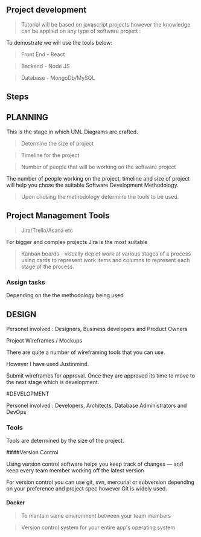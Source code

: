 ## Project development

> Tutorial will be based on javascript projects however the knowledge can be applied on any type of software project :


To demostrate we will use the tools below:


>Front End - React

>Backend - Node JS

>Database - MongoDb/MySQL

## Steps

## PLANNING

This is the stage in which UML Diagrams are crafted.

> Determine the size of project

> Timeline for the project

> Number of people that will be working on the software project

The number of people working on the project, timeline and size of project will help you 
chose the suitable Software Development Methodology.

> Upon chosing the methodology determine the tools to be used.

## Project Management Tools 

> Jira/Trello/Asana etc

For bigger and complex projects Jira is the most suitable

> Kanban boards - visually depict work at various stages of a process using cards 
to represent work items and columns to represent each stage of the process.

### Assign tasks

Depending on the the methodology being used


## DESIGN

Personel involved : Designers, Business developers and Product Owners

Project Wireframes / Mockups

There are quite a number of wireframing tools that you can use. 

However I have used Justinmind.

Submit wireframes for approval. Once they are approved its time to move to the next stage which is development.


#DEVELOPMENT

Personel involved : Developers, Architects, Database Administrators and DevOps

### Tools

Tools are determined by the size of the project.

####Version Control

Using version control software helps you keep track of changes — and keep every team member working off the latest version

For version control you can use git, svn, mercurial or subversion depending on your preference and project spec however Git is widely used.



#### Docker 

> To mantain same environment between your team members

> Version control system for your entire app's operating system

















